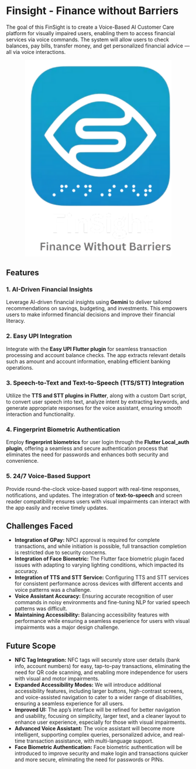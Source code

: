 # Finsight - Finance without Barriers

The goal of this FinSight is to create a Voice-Based AI Customer Care platform for visually impaired users, enabling them to access financial services via voice commands. The system will allow users to check balances, pay bills, transfer money, and get personalized financial advice — all via voice interactions.

<p align="center">
  <img src="Assets/logo1.png" alt="Architecture Diagram" style="width:400px;" />
</p>

## Features

### 1. **AI-Driven Financial Insights**
   Leverage AI-driven financial insights using **Gemini** to deliver tailored recommendations on savings, budgeting, and investments. This empowers users to make informed financial decisions and improve their financial literacy.

### 2. **Easy UPI Integration**
   Integrate with the **Easy UPI Flutter plugin** for seamless transaction processing and account balance checks. The app extracts relevant details such as amount and account information, enabling efficient banking operations.

### 3. **Speech-to-Text and Text-to-Speech (TTS/STT) Integration**
   Utilize the **TTS and STT plugins in Flutter**, along with a custom Dart script, to convert user speech into text, analyze intent by extracting keywords, and generate appropriate responses for the voice assistant, ensuring smooth interaction and functionality.

### 4. **Fingerprint Biometric Authentication**
   Employ **fingerprint biometrics** for user login through the **Flutter Local_auth plugin**, offering a seamless and secure authentication process that eliminates the need for passwords and enhances both security and convenience.

### 5. **24/7 Voice-Based Support**
   Provide round-the-clock voice-based support with real-time responses, notifications, and updates. The integration of **text-to-speech** and screen reader compatibility ensures users with visual impairments can interact with the app easily and receive timely updates.


   ## Challenges Faced

- **Integration of GPay:** NPCI approval is required for complete transactions, and while initiation is possible, full transaction completion is restricted due to security concerns.
- **Integration of Face Biometric:** The Flutter face biometric plugin faced issues with adapting to varying lighting conditions, which impacted its accuracy.
- **Integration of TTS and STT Service:** Configuring TTS and STT services for consistent performance across devices with different accents and voice patterns was a challenge.
- **Voice Assistant Accuracy:** Ensuring accurate recognition of user commands in noisy environments and fine-tuning NLP for varied speech patterns was difficult.
- **Maintaining Accessibility:** Balancing accessibility features with performance while ensuring a seamless experience for users with visual impairments was a major design challenge.

## Future Scope

- **NFC Tag Integration:** NFC tags will securely store user details (bank info, account numbers) for easy, tap-to-pay transactions, eliminating the need for QR code scanning, and enabling more independence for users with visual and motor impairments.
- **Expanded Accessibility Modes:** We will introduce additional accessibility features, including larger buttons, high-contrast screens, and voice-assisted navigation to cater to a wider range of disabilities, ensuring a seamless experience for all users.
- **Improved UI:** The app’s interface will be refined for better navigation and usability, focusing on simplicity, larger text, and a cleaner layout to enhance user experience, especially for those with visual impairments.
- **Advanced Voice Assistant:** The voice assistant will become more intelligent, supporting complex queries, personalized advice, and real-time transaction assistance, with multi-language support.
- **Face Biometric Authentication:** Face biometric authentication will be introduced to improve security and make login and transactions quicker and more secure, eliminating the need for passwords or PINs.

